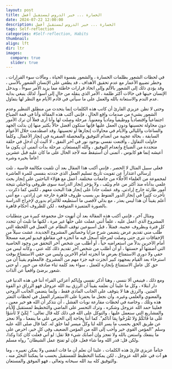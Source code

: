```yaml
---
layout: post
title: الخسارة ... خير الدروس لمستقبل أفضل
date: 2024-07-22 12:00:00
description: الخسارة ... خير الدروس لمستقبل أفضل
tags: Self-reflection  
categories: #Self-reflection, Habits
thumbnail:
align: lft
dir: ltr
images:
  compare: true
  slider: true
---
```


في لحظات الشعور بظلمات الخسارة ، والشعور بقسوة الحياة ، ومآلات سوء القرارات ، وخطر تضييع الأعمار مع عدم تحقيق الأهداف ، قد يطغى على الإنسان الشعور بالأسى ، وقد يؤدي ذلك إلى الشعور بالألم وإلى اتخاذ قرارات خاطئة مما يزيد الأمر سوءاً ، ويدخل الإنسان حينها في حالات أكثر ظلمة ، الأمر الذي ينقله من حالٍ إلى أسوأ. لذلك ينبغي بداية عدم الندم والاستعانة بالله والعمل على ما سيأتي في قادم الأيام مع النظر لها بتفاؤل. 

وحتى لا تظن عزيزي القارئ أن كاتب هذه الكلمات إنما يتحدث من منطلق التنظير وعدم الشعور بشيء من صدمات واقع الحال ، فإنني أكتب هذه المقالة وأنا في قمة الضياع اجتماعياً واقتصادياً ووظيفياً ومادياً ومعنوياً. مرحلة وصلت لها وأنا أرى فعلاً أن ترك الأمور دون محاولة تحسينها ودون العمل عليها فإنها ستكون أفضل حالاً بكثير منها إن بذلت الجهد والساعات والليالي والأيام في محاولات إنجازها أو تحسينها. وقد اصطدمت خلال الأعوام السابقة ، بحالة عجيبة من انعدام التوفيق والمحصلة الصفرية في إنجاز الأعمال. وكلما حاولت التفاؤل ، وأقنعت نفسي بوجود نور في آخر النفق ، لا ألبث أن أدخل في حلقة متجددة من الضياع وانعدام التوفيق ، والله المستعان. مرحلة بدأت أتمنى أن يكون ما أعيشه إنما هو كابوس ، أتمنى أن أستيقظ منه لأجد الحال على ما كان عليه قبل عشرين عاماً بخيره وشره!

فعلى سبيل المثال لا الحصر ، فإنني أكتب هذا المقال بعد أن تلقيت مكالمة قاسية ، تلت إرسالي اعتذاراً عن تفويت تاريخ تسليم العمل الذي حددته بنفسي للمرة العاشرة لمجموعة من العلماء الأجلّاء من جامعات مختلفة. أعمل مع هؤلاء الباحثين على إنجاز بحث علمي بدأناه منذ أكثر من عام ونيّف ، ولا يؤخر إنجاز الدراسة سوى ظروفي وتأجيلي نتيجة أمور طارئة خارج إرادتي. وقد عملت جاداً على إنجاز هذا البحث معهم ، لكنني  كما ذكرت ، تأخرت كثيراً في إنجاز الدور المنوط بي بسبب ظروف قاهرة خارجة عن إرادتي ، مع أنني أعلم يقيناً أن هذا ليس بعذر ، مع بذلي لأقصى ما أستطيعه للالتزام بدوري لإخراج الدراسة بالصورة المتميزة المتوقعة ، لكن للظروف أحكام قاهرة. 

ومثال آخر ، فإنني أكتب هذه المقالة بعد أن أنهيت حل مجموعة كبيرة من متطلبات المشروع الذي أعمل عليه ، علماً أنني عملت على حلّها غير مرة ، لكنها ما تلبث أن تتجدد كل فترة وبظروف عجيبة. فمثلاً ، قبل أسبوعين توقف النظام عن العمل في اللحظة التي طُلب مني تقديم عرض يتضمن شرح مزايا وخصائص المشروع الجديدة. عشت سيلاً من الإخفاقات تترى حتى وصلت لمرحلة أسجل فيه ما أنجزه في مقاطع فيديو لعرضه مسجلاً أمام الآخرين بدلاً من استعراضه حياً ، أو أطلب من شخص آخر التحقق من وجود الخاصية التي أضفتها أو حسنتها ، أو أن أطلب من شخص آخر تقديم ذلك كله عني ، وكأنه ليس من حقي ولا دوري الاستمتاع بعرض ما أنجزته أمام الآخرين وليس من حقي الاستمتاع بوقت استرخاء بعد القيام بمجهود كبير أنجزت فيه جزء مهم من المشروع. فالمعلوم يقيناً أن من حق كل عاملٍ الاستمتاع بإنجازه للعمل ، سواء بعد كلمة ثناء صادقة من خبير ، أو حتى شعور برضىً واقعياً عن الذات.

ومع ذلك ، فينبغي ألا ننسى ، وهنا أذكر نفسي وإياكم أعزائي القراء أننا في هذه الدنيا في دار ابتلاء ، وكل ما علينا أن نعلمه يقيناً أن الرزق بيد الله عزوجل فهو الرزاق ذو القوة المتين. والرزق هنا لا يتوقف على الجانب المادي فقط ، وإنما يتضمن الجانب الروحي والمعنوي والعلمي وغيره. وأن نجعل ما يحفزنا على الاستمرار العمل في لحظات التعثر هذه وتلك ، وخاصة في لحظات مقارعة نوبات الفشل ، أن نتذكر أن الله هو خير معين ، فعلينا حمد الله عزوجل وشكره ، وترك التحسر على الماضي والتخطيط لمستقبل الأيام والمشاريع التي سنعمل عليها ، والتوكل على الله في ذلك كله قال تعالى: " لِكَيْ لا تَأْسَوْا عَلَى مَا فَاتَكُمْ وَلا تَفْرَحُوا بِمَا آتاكم". كما أننا بحاجة إلى الحرص على ما ينفعنا ، وألا نعجز عن طريق الحق بحسب ما يسر الله لنا وكلٌّ ميسر لما خلق له. كما قال صلى الله عليه وسلم "المؤمن القوي خير وأحب إلى الله من المؤمن الضعيف وفي كلٍ خير، احرص على ما ينفعك واستعن بالله ولا تعجز وإن أصابك شيء فلا تقل: لو أني فعلت كان كذا وكذا، ولكن قل: قدر الله وما شاء فعل، فإن لو تفتح عمل الشيطان" رواه مسلم. 

ختاماً عزيزي قارئ هذه الكلمات ، علينا أن نعلم أن ما فات انقضى ولا يمكن تغييره ، وما هو آت في علم الله عزوجل ، لكن يمكننا التخطيط للمستقبل بحسب ما يمكننا التخيّر منه ، والتوفيق كله بيد الله سبحانه وتعالى ، فهو الموفق والمستعان. 

